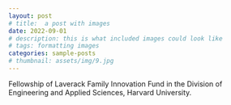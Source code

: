 ```yaml
---
layout: post
# title:  a post with images
date: 2022-09-01
# description: this is what included images could look like
# tags: formatting images
categories: sample-posts
# thumbnail: assets/img/9.jpg
---
```

Fellowship of Laverack Family Innovation Fund in the Division of Engineering and Applied Sciences, Harvard University.